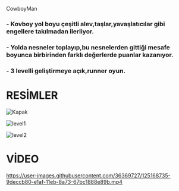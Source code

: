 CowboyMan
<h3>- Kovboy yol boyu çeşitli alev,taşlar,yavaşlatıcılar gibi engellere takılmadan ilerliyor.</h3>
<h3>- Yolda nesneler toplayıp,bu nesnelerden gittiği mesafe boyunca birbirinden farklı değerlerde puanlar kazanıyor.</h3>
<h3>- 3 levelli geliştirmeye açık,runner oyun. </h3>

<h1>RESİMLER</h1>

![Kapak](https://user-images.githubusercontent.com/36369727/125167491-83afef00-e1a9-11eb-85da-6c6adb78d6bf.png)

![level1](https://user-images.githubusercontent.com/36369727/125167522-a8a46200-e1a9-11eb-8aba-30ce3f4587b2.png)

![level2](https://user-images.githubusercontent.com/36369727/125167501-8f031a80-e1a9-11eb-99b2-0aaa07f2c29b.png)

<h1>VİDEO</h1>


https://user-images.githubusercontent.com/36369727/125168735-9deccb80-e1af-11eb-8a73-67bc1888e89b.mp4


